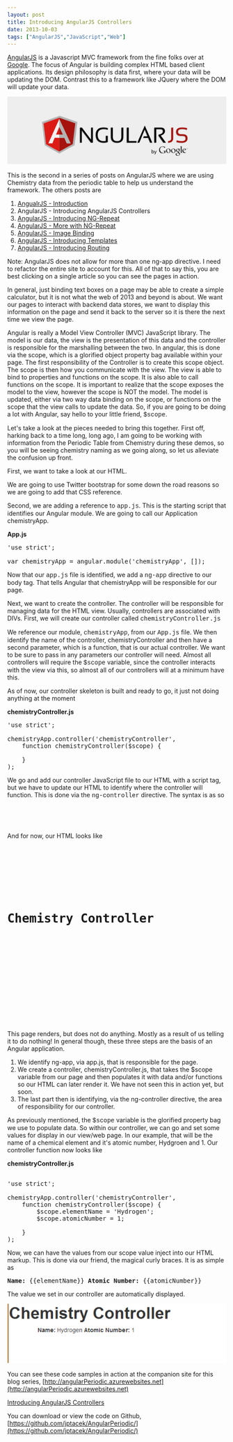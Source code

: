 ```yaml
---
layout: post
title: Introducing AngularJS Controllers
date: 2013-10-03
tags: ["AngularJS","JavaScript","Web"]
---
```


[AngularJS](http://www.angularjs.org) is a Javascript MVC framework from the fine folks over at
[Google](http://www.google.com). The focus of Angular is building complex
 HTML based client applications. Its design philosophy is data first, where your data will be updating the DOM.
 Contrast this to a framework like JQuery where the DOM will update your data.

![AngularJS Logo](angularLogo.png)

This is the second in a series of posts on AngularJS where we are using Chemistry data from the periodic table
to help us understand the framework. The others posts are

1. [AngualrJS - Introduction](http://www.jptacek.com/2013/10/angularjs-introduction/)
2. AngularJS - Introducing AngularJS Controllers
3. [AngularJS - Introducing NG-Repeat](http://www.jptacek.com/2013/10/angularjs-introducing-ng-repeat/)
4. [AngularJS - More with NG-Repeat](http://www.jptacek.com/2014/01/angularjs-further-with-ng-repeat/)
5. [AngularJS - Image Binding](http://www.jptacek.com/2014/01/angularjs-lou-reed/)
6. [AngularJS - Introducing Templates](http://www.jptacek.com/2014/02/angularJS-templates/)
7. [AngularJS - Introducing Routing](http://www.jptacek.com/2014/02/angularJS-IntroToRouting/)

Note: AngularJS does not allow for more than one ng-app directive. I need to refactor the entire site to account for
this. All of that to say this, you are best clicking on a single article so you can see the pages in action.

In general, just binding text boxes on a page may be able to create a simple calculator, but it is not what the web of 2013 and beyond is about. We want our pages to interact with backend data stores, we want to display this information on the page and send it back to the server so it is there the next time we view the page. 

Angular is really a Model View Controller (MVC) JavaScript library. The model is our data, the view is the presentation of this data and the controller is responsible for the marshalling between the two. In angular, this is done via the scope, which is a glorified object property bag available within your page. The first responsibility of the Controller is to create this scope object. The scope is then how you communicate with the view. The view is able to bind to properties and functions on the scope. It is also able to call functions on the scope. It is important to realize that the scope exposes the model to the view, however the scope is NOT the model. The model is updated, either via two way data binding on the scope, or functions on the scope that the view calls to update the data. So, if you are going to be doing a lot with Angular, say hello to your little friend, <span style="font-family:Courier New">$scope</span>.

Let's take a look at the pieces needed to bring this together. First off, harking back to a time long, long ago, I am going to be working with information from the Periodic Table from Chemistry during these demos, so you will be seeing chemistry naming as we going along, so let us alleviate the confusion up front.

First, we want to take a look at our HTML.

We are going to use Twitter bootstrap for some down the road reasons so we are going to add that CSS reference.

Second, we are adding a reference to <span style="font-family:Courier New">app.js</span>. This is the starting script that identifies our Angular module. We are going to call our Application chemistryApp.

**App.js**

<pre class="brush: js">
'use strict';

var chemistryApp = angular.module('chemistryApp', []);
</pre>

Now that our <span style="font-family:Courier New">app.js</span> file is identified, we add a <span style="font-family:Courier New">ng-app</span> directive to our body tag. That tells Angular that chemistryApp will be responsible for our page.

Next, we want to create the controller. The controller will be responsible for managing data for the HTML view. Usually, controllers are associated with DIVs. First, we will create our controller called <span style="font-family:Courier New">chemistryController.js</span>

We reference our module, <span style="font-family:Courier New">chemistryApp</span>, from our <span style="font-family:Courier New">App.js</span> file. We then identify the name of the controller, chemistryController and then have a second parameter, which is a function, that is our actual controller. We want to be sure to pass in any parameters our controller will need. Almost all controllers will require the <span style="font-family:Courier New">$scope</span> variable, since the controller interacts with the view via this, so almost all of our controllers will at a minimum have this.

As of now, our controller skeleton is built and ready to go, it just not doing anything at the moment

**chemistryController.js**
<pre class="brush: js">
'use strict';

chemistryApp.controller('chemistryController',
    function chemistryController($scope) {

    }
);
</pre>

We go and add our controller JavaScript file to our HTML with a script tag, but we have to update our HTML to identify where the controller will function. This is done via the <span style="font-family:Courier New">ng-controller</span> directive. The syntax is as so
<pre class="brush: xml">
<div class="container" id="ngChem1" ng-controller="chemistryController">

</div>
</pre>

And for now, our HTML looks like
<pre class="brush: xml;">
<!DOCTYPE html>
<html lang="en">
<head>
    <title>Controller Demo 1</title>
    <link rel="stylesheet" href="/css/bootstrap.min.css"/>
</head>
<body ng-app="chemistryApp">
<h1>Chemistry Controller</h1>
<div class="container" id="ngChem1" ng-controller="chemistryController">

</div>

<script src="angular.min.js"></script>
<script src="app.js"></script>
<script src="chemistryController.js"></script>
</body>
</html>
</pre>

This page renders, but does not do anything. Mostly as a result of us telling it to do nothing! In general though, these three steps are the basis of an Angular application. 

1.  We identify ng-app, via app.js, that is responsible for the page.
2.  We create a controller, chemistryController.js, that takes the $scope variable from our page and then populates it with data and/or functions so our HTML can later render it. We have not seen this in action yet, but soon.
3.  The last part then is identifying, via the ng-controller directive, the area of responsibility for our controller.

As previously mentioned, the <span style="font-family:Courier New">$scope</span> variable is the glorified property bag we use to populate data. So within our controller, we can go and set some values for display in our view/web page. In our example, that will be the name of a chemical element and it's atomic number, Hydgroen and 1\. Our controller function now looks like

**chemistryController.js**

<pre class="brush: js">

'use strict';

chemistryApp.controller('chemistryController',
    function chemistryController($scope) {
        $scope.elementName = 'Hydrogen';
        $scope.atomicNumber = 1;

    }
);
</pre>

Now, we can have the values from our scope value inject into our HTML markup. This is done via our friend, the magical curly braces. It is as simple as

<pre class="brush: xml;"><b>Name:</b> {{elementName}} <b>Atomic Number:</b> {{atomicNumber}}</pre>
</span>

The value we set in our controller are automatically displayed.

![](100313_2137_Introducing2.png)

You can see these code samples in action at the companion site for this blog series, [http://angularPeriodic.azurewebsites.net](http://angularPeriodic.azurewebsites.net)

[Introducing AngularJS Controllers](http://angularperiodic.azurewebsites.net/Demo2/controller1.html)

You can download or view the code on Github, [https://github.com/jptacek/AngularPeriodic/](https://github.com/jptacek/AngularPeriodic/)